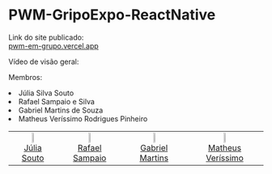 # PWM-GripoExpo-ReactNative

Link do site publicado:<br>
[pwm-em-grupo.vercel.app](https://expo.dev/accounts/rafaelsampa/projects/GrupoExpo/builds/377b571a-ee43-4b93-8b77-d0e5c5ceb65b)

Vídeo de visão geral:<br>

Membros:
<li>Júlia Silva Souto</li>
<li>Rafael Sampaio e Silva</li>
<li>Gabriel Martins de Souza</li>
<li>Matheus Veríssimo Rodrigues Pinheiro</li>

<table>
  <tbody>
    <tr>
      <td align="center"><a href="https://github.com/JuliaSilva05"><img src="https://github.com/JuliaSilva05.png" width="auto" height="8.25%"/><br>Júlia Souto</a></td>
      <td align="center"><a href="https://github.com/rafaelsampa"><img src="https://github.com/rafaelsampa.png" width="auto" height="8.25%"/><br>Rafael Sampaio</a></td>
      <td align="center"><a href="https://github.com/S0f0cl3S"><img src="https://github.com/S0f0cl3S.png" width="auto" height="8.25%"/><br>Gabriel Martins</a></td>
      <td align="center"><a href="https://github.com/nodemi-alt"><img src="https://github.com/nodemi-alt.png" width="auto" height="8.25%"/><br>Matheus Veríssimo</a></td>
    </tr>
  </tbody>
</table>

